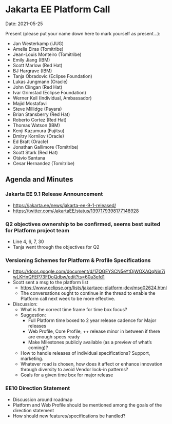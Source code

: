 # Jakarta EE Platform Call

Date: 2021-05-25

Present (please put your name down here to mark yourself as present…):

- Jan Westerkamp (iJUG)
- Amelia Eiras (Tomitribe)
- Jean-Louis Monteiro (Tomitribe)
- Emily Jiang (IBM)
- Scott Marlow (Red Hat)
- BJ Hargrave (IBM)
- Tanja Obradovic (Eclipse Foundation)
- Lukas Jungmann (Oracle)
- John Clingan (Red Hat)
- Ivar Grimstad (Eclipse Foundation)
- Werner Keil (Individual, Ambassador)
- Majid Mostafavi
- Steve Millidge (Payara)
- Brian Stansberry (Red Hat)
- Roberto Cortez (Red Hat)
- Thomas Watson (IBM)
- Kenji Kazumura (Fujitsu)
- Dmitry Kornilov (Oracle)
- Ed Bratt (Oracle)
- Jonathan Gallimore (Tomitribe)
- Scott Stark (Red Hat)
- Otávio Santana
- Cesar Hernandez (Tomitribe)

## Agenda and Minutes

### Jakarta EE 9.1 Release Announcement

* https://jakarta.ee/news/jakarta-ee-9-1-released/
* https://twitter.com/JakartaEE/status/1397179398177148928 

### Q2 objectives ownership to be confirmed, seems best suited for Platform project team

* Line 4, 6, 7, 30
* Tanja went through the objectives for Q2

### Versioning Schemes for Platform & Profile Specifications

* https://docs.google.com/document/d/1ZQGEYSCN5eYtDjWOXAQqNin7iwLKHnQFEP73FDoQdbw/edit?ts=60a3efd1  
* Scott sent a msg to the platform list 
  * https://www.eclipse.org/lists/jakartaee-platform-dev/msg02624.html 
  * The conversations ought to continue in the thread to enable the Platform call next week to be more effective. 
* Discussion:
  * What is the correct time frame for time box focus?
  * Suggestion:
    * Full Platform time boxed to 2 year release cadence for Major releases
    * Web Profile, Core Profile, ++ release minor in between if there are enough specs ready
    * Make Milestones publicly available (as a preview of what’s coming)?
  * How to handle releases of individual specifications? Support, marketing.
  * Whatever road is chosen, how does it affect or enhance innovation through diversity to avoid Vendor lock-in patterns? 
  * Goals for a given time box for major release

### EE10 Direction Statement

* Discussion around roadmap
* Platform and Web Profile should be mentioned among the goals of the direction statement
* How should new features/specifications be handled?
